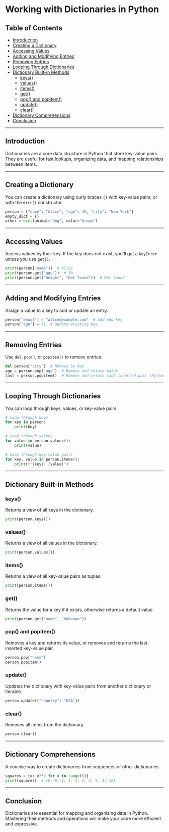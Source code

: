 # Working with Dictionaries in Python

## Table of Contents

- [Introduction](#introduction)
- [Creating a Dictionary](#creating-a-dictionary)
- [Accessing Values](#accessing-values)
- [Adding and Modifying Entries](#adding-and-modifying-entries)
- [Removing Entries](#removing-entries)
- [Looping Through Dictionaries](#looping-through-dictionaries)
- [Dictionary Built-in Methods](#dictionary-built-in-methods)
  - [keys()](#keys)
  - [values()](#values)
  - [items()](#items)
  - [get()](#get)
  - [pop() and popitem()](#pop-and-popitem)
  - [update()](#update)
  - [clear()](#clear)
- [Dictionary Comprehensions](#dictionary-comprehensions)
- [Conclusion](#conclusion)

---

## Introduction

Dictionaries are a core data structure in Python that store key-value pairs. They are useful for fast lookups, organizing data, and mapping relationships between items.

---

## Creating a Dictionary

You can create a dictionary using curly braces `{}` with key-value pairs, or with the `dict()` constructor.

```python
person = {"name": "Alice", "age": 30, "city": "New York"}
empty_dict = {}
other = dict(animal="dog", color="brown")
```

---

## Accessing Values

Access values by their key. If the key does not exist, you'll get a `KeyError` unless you use `get()`.

```python
print(person["name"])  # Alice
print(person.get("age"))  # 30
print(person.get("height", "Not found"))  # Not found
```

---

## Adding and Modifying Entries

Assign a value to a key to add or update an entry.

```python
person["email"] = "alice@example.com"  # Add new key
person["age"] = 31  # Update existing key
```

---

## Removing Entries

Use `del`, `pop()`, or `popitem()` to remove entries.

```python
del person["city"]  # Remove by key
age = person.pop("age")  # Remove and return value
last = person.popitem()  # Remove and return last inserted pair (Python 3.7+)
```

---

## Looping Through Dictionaries

You can loop through keys, values, or key-value pairs.

```python
# Loop through keys
for key in person:
    print(key)

# Loop through values
for value in person.values():
    print(value)

# Loop through key-value pairs
for key, value in person.items():
    print(f"{key}: {value}")
```

---

## Dictionary Built-in Methods

### keys()

Returns a view of all keys in the dictionary.

```python
print(person.keys())
```

### values()

Returns a view of all values in the dictionary.

```python
print(person.values())
```

### items()

Returns a view of all key-value pairs as tuples.

```python
print(person.items())
```

### get()

Returns the value for a key if it exists, otherwise returns a default value.

```python
print(person.get("name", "Unknown"))
```

### pop() and popitem()

Removes a key and returns its value, or removes and returns the last inserted key-value pair.

```python
person.pop("name")
person.popitem()
```

### update()

Updates the dictionary with key-value pairs from another dictionary or iterable.

```python
person.update({"country": "USA"})
```

### clear()

Removes all items from the dictionary.

```python
person.clear()
```

---

## Dictionary Comprehensions

A concise way to create dictionaries from sequences or other dictionaries.

```python
squares = {x: x**2 for x in range(5)}
print(squares)  # {0: 0, 1: 1, 2: 4, 3: 9, 4: 16}
```

---

## Conclusion

Dictionaries are essential for mapping and organizing data in Python. Mastering their methods and operations will make your code more efficient and expressive.
